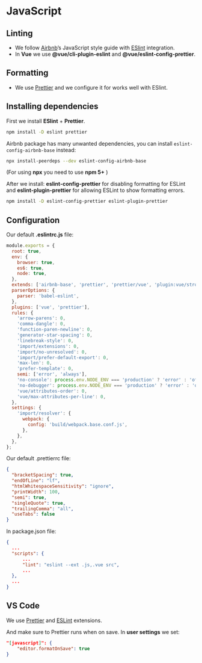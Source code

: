 # JavaScript

## Linting

- We follow [Airbnb](https://github.com/airbnb/javascript)&rsquo;s JavaScript style guide with [ESlint](https://eslint.org/docs/rules/) integration.
- In **Vue** we use **@vue/cli-plugin-eslint** and **@vue/eslint-config-prettier**.

## Formatting

- We use [Prettier](https://prettier.io/) and we configure it for works well with ESlint.

## Installing dependencies

First we install **ESlint** + **Prettier**.

```bash
npm install -D eslint prettier
```

Airbnb package has many unwanted dependencies, you can install `eslint-config-airbnb-base` instead:

```bash
npx install-peerdeps --dev eslint-config-airbnb-base
```

(For using **npx** you need to use **npm 5+** )

After we install: **eslint-config-prettier** for disabling formatting for ESLint and **eslint-plugin-prettier** for allowing ESLint to show formatting
errors.

```bash
npm install -D eslint-config-prettier eslint-plugin-prettier
```

## Configuration

Our default **.eslintrc.js** file:

```js
module.exports = {
  root: true,
  env: {
    browser: true,
    es6: true,
    node: true,
  },
  extends: ['airbnb-base', 'prettier', 'prettier/vue', 'plugin:vue/strongly-recommended'],
  parserOptions: {
    parser: 'babel-eslint',
  },
  plugins: ['vue', 'prettier'],
  rules: {
    'arrow-parens': 0,
    'comma-dangle': 0,
    'function-paren-newline': 0,
    'generator-star-spacing': 0,
    'linebreak-style': 0,
    'import/extensions': 0,
    'import/no-unresolved': 0,
    'import/prefer-default-export': 0,
    'max-len': 0,
    'prefer-template': 0,
    semi: ['error', 'always'],
    'no-console': process.env.NODE_ENV === 'production' ? 'error' : 'off',
    'no-debugger': process.env.NODE_ENV === 'production' ? 'error' : 'off',
    'vue/attributes-order': 0,
    'vue/max-attributes-per-line': 0,
  },
  settings: {
    'import/resolver': {
      webpack: {
        config: 'build/webpack.base.conf.js',
      },
    },
  },
};
```

Our default .prettierrc file:

```json
{
  "bracketSpacing": true,
  "endOfLine": "lf",
  "htmlWhitespaceSensitivity": "ignore",
  "printWidth": 100,
  "semi": true,
  "singleQuote": true,
  "trailingComma": "all",
  "useTabs": false
}
```

In package.json file:

```json
{
  ...
  "scripts": {
      ...
      "lint": "eslint --ext .js,.vue src",
      ...
  },
  ...
}
```

## VS Code

We use [Prettier](https://marketplace.visualstudio.com/items?itemName=esbenp.prettier-vscode) and
[ESLint](https://marketplace.visualstudio.com/items?itemName=dbaeumer.vscode-eslint) extensions.

And make sure to Prettier runs when on save. In **user settings** we set:

```json
"[javascript]": {
    "editor.formatOnSave": true
}
```
